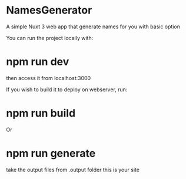 # NamesGenerator
A simple Nuxt 3 web app that generate names for you with basic option

You can run the project locally with: 
# npm run dev
then access it from localhost:3000

If you wish to build it to deploy on webserver, run:
# npm run build 
Or 
# npm run generate
take the output files from .output folder this is your site
